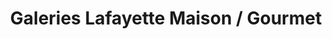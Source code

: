 ---
title: "Galeries Lafayette Maison / Gourmet"
url: /paris/galeries-lafayette-maison-gourmet/
shop: commodité
---